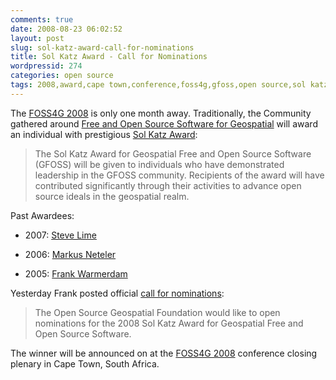 ```yaml
---
comments: true
date: 2008-08-23 06:02:52
layout: post
slug: sol-katz-award-call-for-nominations
title: Sol Katz Award - Call for Nominations
wordpressid: 274
categories: open source
tags: 2008,award,cape town,conference,foss4g,gfoss,open source,sol katz,south africa
---
```


The [FOSS4G 2008](http://www.foss4g2008.org/) is only one month away. Traditionally, the Community gathered around [Free and Open Source Software for Geospatial](http://www.osgeo.org/) will award an individual with prestigious [Sol Katz Award](http://www.osgeo.org/solkatz):





> The Sol Katz Award for Geospatial Free and Open Source Software (GFOSS) will be given to individuals who have demonstrated leadership in the GFOSS community. Recipients of the award will have contributed significantly through their activities to advance open source ideals in the geospatial realm.





Past Awardees:






  * 2007: [Steve Lime](http://www.osgeo.org/spotlight/stevelime)


  * 2006: [Markus Neteler](http://www.osgeo.org/spotlight/markus)


  * 2005: [Frank Warmerdam](http://en.wikipedia.org/wiki/Frank_Warmerdam)





Yesterday Frank posted official [call for nominations](http://www.osgeo.org/node/763):




> The Open Source Geospatial Foundation would like to open nominations for the 2008 Sol Katz Award for Geospatial Free and Open Source Software.





The winner will be announced on at the [FOSS4G 2008](http://www.foss4g2008.org/) conference closing plenary in Cape Town, South Africa.
